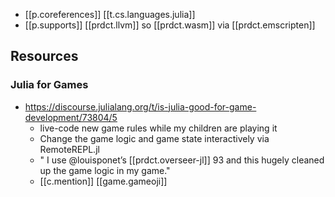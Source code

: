 
- [[p.coreferences]] [[t.cs.languages.julia]]
- [[p.supports]] [[prdct.llvm]] so [[prdct.wasm]] via [[prdct.emscripten]]

## Resources

### Julia for Games

- https://discourse.julialang.org/t/is-julia-good-for-game-development/73804/5
  - live-code new game rules while my children are playing it
  - Change the game logic and game state interactively via RemoteREPL.jl
  - " I use @louisponet’s [[prdct.overseer-jl]] 93 and this hugely cleaned up the game logic in my game."
  - [[c.mention]] [[game.gameoji]]